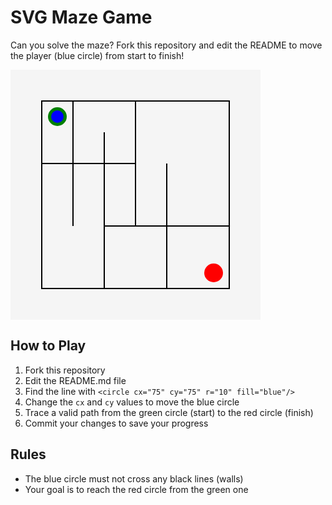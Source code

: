# SVG Maze Game

Can you solve the maze? Fork this repository and edit the README to move the player (blue circle) from start to finish!

<svg width="400" height="400" viewBox="0 0 400 400" xmlns="http://www.w3.org/2000/svg">
  <!-- Background -->
  <rect width="400" height="400" fill="#f5f5f5"/>
  
  <!-- Maze border -->
  <rect x="50" y="50" width="300" height="300" stroke="black" stroke-width="2" fill="none"/>
  
  <!-- Maze walls -->
  <line x1="100" y1="50" x2="100" y2="250" stroke="black" stroke-width="2"/>
  <line x1="150" y1="100" x2="150" y2="350" stroke="black" stroke-width="2"/>
  <line x1="200" y1="50" x2="200" y2="250" stroke="black" stroke-width="2"/>
  <line x1="250" y1="150" x2="250" y2="350" stroke="black" stroke-width="2"/>
  <line x1="50" y1="150" x2="200" y2="150" stroke="black" stroke-width="2"/>
  <line x1="150" y1="250" x2="350" y2="250" stroke="black" stroke-width="2"/>
  
  <!-- Start point (green) -->
  <circle cx="75" cy="75" r="15" fill="green"/>
  
  <!-- End point (red) -->
  <circle cx="325" cy="325" r="15" fill="red"/>
  
  <!-- Player (blue) -->
  <circle cx="75" cy="75" r="10" fill="blue"/>
</svg>

## How to Play

1. Fork this repository
2. Edit the README.md file
3. Find the line with `<circle cx="75" cy="75" r="10" fill="blue"/>`
4. Change the `cx` and `cy` values to move the blue circle
5. Trace a valid path from the green circle (start) to the red circle (finish)
6. Commit your changes to save your progress

## Rules

- The blue circle must not cross any black lines (walls)
- Your goal is to reach the red circle from the green one
